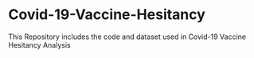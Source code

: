 # Covid-19-Vaccine-Hesitancy
This Repository includes the code and dataset used in Covid-19 Vaccine Hesitancy Analysis
